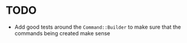# TODO

- Add good tests around the `Command::Builder` to make sure that the commands being created make sense
